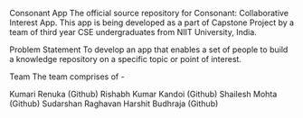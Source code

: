 Consonant App
The official source repository for Consonant: Collaborative Interest App. This app is being developed as a part of Capstone Project by a team of third year CSE undergraduates from NIIT University, India.

Problem Statement
To develop an app that enables a set of people to build a knowledge repository on a specific topic or point of interest.

Team
The team comprises of -

Kumari Renuka (Github)
Rishabh Kumar Kandoi (Github)
Shailesh Mohta (Github)
Sudarshan Raghavan
Harshit Budhraja (Github)
